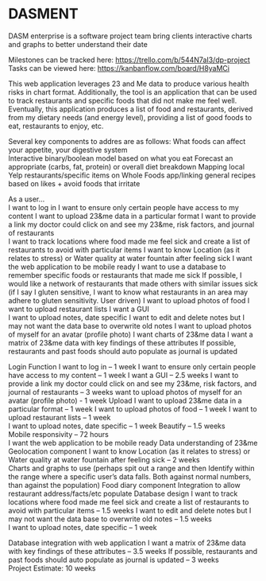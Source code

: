 # DASMENT
DASM enterprise is a software project team bring clients interactive charts and graphs to better understand their date

Milestones can be tracked here: https://trello.com/b/544N7aI3/dp-project
Tasks can be viewed here: https://kanbanflow.com/board/H8yaMCi

This web application leverages 23 and Me data to produce various health risks in chart format. Additionally, the tool is an application that can be used to track restaurants and specific foods that did not make me feel well. Eventually, this application produces a list of food and restaurants, derived from my dietary needs (and energy level), providing a list of good foods to eat, restaurants to enjoy, etc. 

Several key components to addres are as follows:
What foods can affect your appetite, your digestive system  
Interactive binary/boolean model based on what you eat 
Forecast an appropriate (carbs, fat, protein) or overall diet breakdown
Mapping local Yelp restaurants/specific items on Whole Foods app/linking general recipes based on likes + avoid foods that irritate 


As a user...  
I want to log in 
I want to ensure only certain people have access to my content 
I want to upload 23&me data in a particular format 
I want to provide a link my doctor could click on and see my 23&me, risk factors, and journal of restaurants  
I want to track locations where food made me feel sick and create a list of restaurants to avoid with particular items 
I want to know Location (as it relates to stress) or Water quality at water fountain after feeling sick 
I want the web application to be mobile ready 
I want to use a database to remember specific foods or restaurants that made me sick 
If possible, I would like a network of restaurants that made others with similar issues sick (if I say I gluten sensitive, I want to know what restaurants in an area may adhere to gluten sensitivity. User driven) 
I want to upload photos of food 
I want to upload restaurant lists 
I want a GUI  
I want to upload notes, date specific 
I want to edit and delete notes but I may not want the data base to overwrite old notes 
I want to upload photos of myself for an avatar (profile photo) 
I want charts of 23&me data 
I want a matrix of 23&me data with key findings of these attributes 
If possible, restaurants and past foods should auto populate as journal is updated 


Login Function 
I want to log in – 1 week 
I want to ensure only certain people have access to my content – 1 week 
I want a GUI – 2.5 weeks 
I want to provide a link my doctor could click on and see my 23&me, risk factors, and journal of restaurants – 3 weeks 
want to upload photos of myself for an avatar (profile photo) - 1 week 
Upload 
I want to upload 23&me data in a particular format – 1 week 
I want to upload photos of food – 1 week 
I want to upload restaurant lists – 1 week  
I want to upload notes, date specific – 1 week 
Beautify – 1.5 weeks  
Mobile responsivity – 72 hours  
I want the web application to be mobile ready 
Data understanding of 23&me 
Geolocation component 
I want to know Location (as it relates to stress) or Water quality at water fountain after feeling sick – 2 weeks  
Charts and graphs to use (perhaps spit out a range and then Identify within the range where a specific user’s data falls. Both against normal numbers, than against the population) 
Food diary component 
Integration to allow restaurant address/facts/etc populate 
Database design 
I want to track locations where food made me feel sick and create a list of restaurants to avoid with particular items – 1.5 weeks 
I want to edit and delete notes but I may not want the data base to overwrite old notes – 1.5 weeks  
I want to upload notes, date specific – 1 week 
 
Database integration with web application 
I want a matrix of 23&me data with key findings of these attributes – 3.5 weeks 
If possible, restaurants and past foods should auto populate as journal is updated – 3 weeks  
Project Estimate: 10 weeks 
